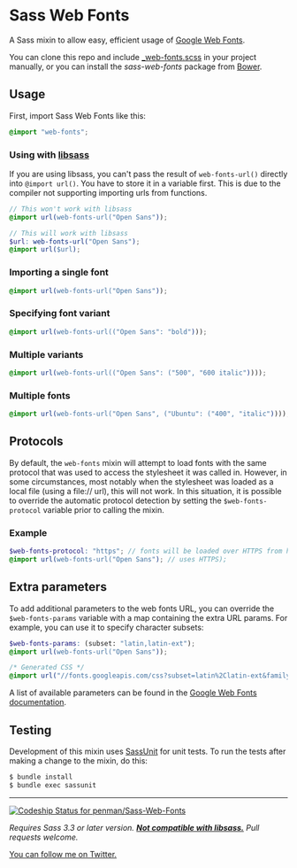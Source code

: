 Sass Web Fonts
==============

A Sass mixin to allow easy, efficient usage of [Google Web Fonts](https://google.com/webfonts).

You can clone this repo and include [_web-fonts.scss](https://github.com/penman/Sass-Web-Fonts) in your project manually, or you can install the _sass-web-fonts_ package from [Bower](http://bower.io).

Usage
-----
First, import Sass Web Fonts like this:

```scss
@import "web-fonts";
```

### Using with [libsass](https://github.com/sass/libsass)

If you are using libsass, you can't pass the result of `web-fonts-url()` directly into `@import url()`. You have to store it in a variable first. This is due to the compiler not supporting importing urls from functions.

```scss
// This won't work with libsass
@import url(web-fonts-url("Open Sans"));

// This will work with libsass
$url: web-fonts-url("Open Sans");
@import url($url);
```

### Importing a single font

```scss
@import url(web-fonts-url("Open Sans"));
```

### Specifying font variant

```scss
@import url(web-fonts-url(("Open Sans": "bold")));
```

### Multiple variants

```scss
@import url(web-fonts-url(("Open Sans": ("500", "600 italic"))));
```

### Multiple fonts

```scss
@import url(web-fonts-url("Open Sans", ("Ubuntu": ("400", "italic"))));
```

Protocols
---------

By default, the `web-fonts` mixin will attempt to load fonts with the same
protocol that was used to access the stylesheet it was called in. However,
in some circumstances, most notably when the stylesheet was loaded as a local
file (using a file:// url), this will not work. In this situation, it is
possible to override the automatic protocol detection by setting the
`$web-fonts-protocol` variable prior to calling the mixin.

### Example

```scss
$web-fonts-protocol: "https"; // fonts will be loaded over HTTPS from here on.
@import url(web-fonts-url("Open Sans"); // uses HTTPS);
```

Extra parameters
----------------

To add additional parameters to the web fonts URL, you can override the `$web-fonts-params` variable with a map containing the extra URL params. For example, you can use it to specify character subsets:

```scss
$web-fonts-params: (subset: "latin,latin-ext");
@import url(web-fonts-url("Open Sans"));
```

```css
/* Generated CSS */
@import url("//fonts.googleapis.com/css?subset=latin%2Clatin-ext&family=Open%20Sans");
```

A list of available parameters can be found in the [Google Web Fonts documentation](https://developers.google.com/fonts/docs/getting_started).

Testing
-------

Development of this mixin uses [SassUnit](https://github.com/penman/SassUnit) for unit tests. To run the tests after making a change to the mixin, do this:

```sh
$ bundle install
$ bundle exec sassunit
```

---

[ ![Codeship Status for penman/Sass-Web-Fonts](https://codeship.com/projects/2137d480-5c3b-0132-1892-4a3e16d9def4/status)](https://codeship.com/projects/50754)

_Requires Sass 3.3 or later version. **[Not compatible with libsass.](https://github.com/penman/Sass-Web-Fonts/issues/14)** Pull requests welcome._

[You can follow me on Twitter.](https://twitter.com/PenmanRoss)
